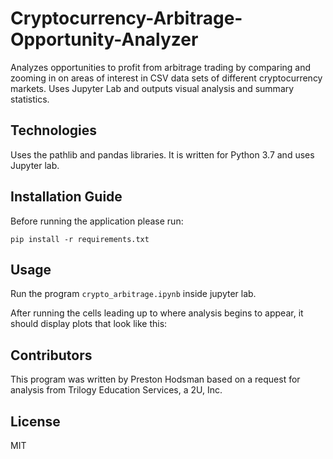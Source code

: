 # Cryptocurrency-Arbitrage-Opportunity-Analyzer
Analyzes opportunities to profit from arbitrage trading by comparing and zooming in on areas of interest in CSV data sets of different cryptocurrency markets. Uses Jupyter Lab and outputs visual analysis and summary statistics.

## Technologies
Uses the pathlib and pandas libraries.
It is written for Python 3.7 and uses Jupyter lab.

## Installation Guide
Before running the application please run:

```pip install -r requirements.txt```

## Usage
Run the program ```crypto_arbitrage.ipynb``` inside jupyter lab.

After running the cells leading up to where analysis begins to appear, it should display plots that look like this:
[](https://github.com/phodsman/Cryptocurrency-Arbitrage-Opportunity-Analyzer/blob/main/Screenshot%202021-10-05%20135802.png?raw=true)

## Contributors
This program was written by Preston Hodsman based on a request for analysis from Trilogy Education Services, a 2U, Inc.

## License
MIT

 